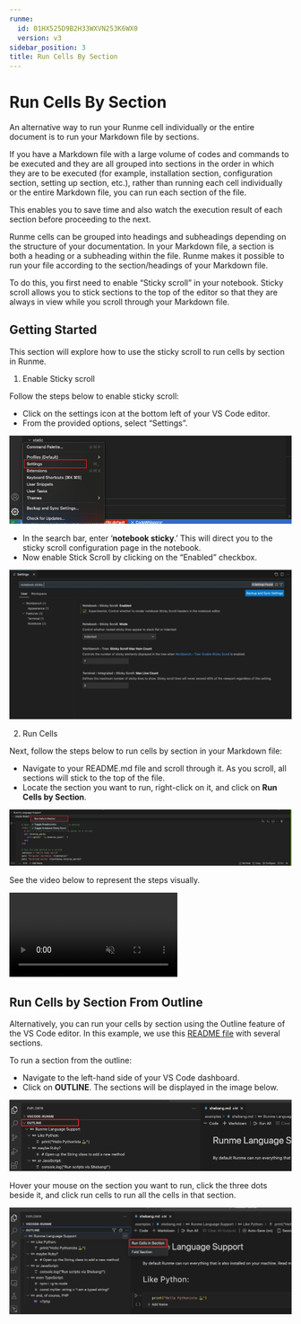 ```yaml
---
runme:
  id: 01HX525D9B2H33WXVN253K6WX0
  version: v3
sidebar_position: 3
title: Run Cells By Section
---
```


# Run Cells By Section

An alternative way to run your Runme cell individually or the entire document is to run your Markdown file by sections.

If you have a Markdown file with a large volume of codes and commands to be executed and they are all grouped into sections in the order in which they are to be executed (for example, installation section, configuration section, setting up section, etc.), rather than running each cell individually or the entire Markdown file, you can run each section of the file.

This enables you to save time and also watch the execution result of each section before proceeding to the next.

Runme cells can be grouped into headings and subheadings depending on the structure of your documentation. In your Markdown file, a section is both a heading or a subheading within the file. Runme makes it possible to run your file according to the section/headings of your Markdown file.

To do this, you first need to enable “Sticky scroll” in your notebook. Sticky scroll allows you to stick sections to the top of the editor so that they are always in view while you scroll through your Markdown file.

## Getting Started

This section will explore how to use the sticky scroll to run cells by section in Runme.

1. Enable Sticky scroll

Follow the steps below to enable sticky scroll:

- Click on the settings icon at the bottom left of your VS Code editor.
- From the provided options, select “Settings”.

![VS Code](../../static/img/guide-page/runme-vscode-setting.png)

- In the search bar, enter ‘**notebook sticky**.’ This will direct you to the sticky scroll configuration page in the notebook.
- Now enable Stick Scroll by clicking on the “Enabled” checkbox.

![sticky roll](../../static/img/guide-page/stickyroll.png)

2. Run Cells

Next, follow the steps below to run cells by section in your Markdown file:

- Navigate to your README.md file and scroll through it. As you scroll, all sections will stick to the top of the file.
- Locate the section you want to run, right-click on it, and click on **Run Cells by Section**.

![run section](../../static/img/guide-page/runme-cellsection.png)

See the video below to represent the steps visually.

<video autoPlay loop muted playsInline controls>
  <source src="/videos/cellsection.mp4" type="video/mp4" />
  <source src="/videos/cellsection.webm" type="video/webm" />
</video>

## Run Cells by Section From Outline

Alternatively, you can run your cells by section using the Outline feature of the VS Code editor. In this example, we use this [README file](https://github.com/stateful/blog-examples/blob/main/kubernetes/k8s-secret/sealed-secret/Mac-sealedsecret.md) with several sections.

To run a section from the outline:

- Navigate to the left-hand side of your VS Code dashboard.
- Click on **OUTLINE**. The sections will be displayed in the image below.

![VS Code outline](../../static/img/guide-page/runme-vscode-outline.png)

Hover your mouse on the section you want to run, click the three dots beside it, and click run cells to run all the cells in that section.

![cells section](../../static/img/guide-page/cellssection.png)

